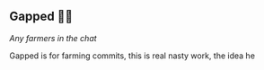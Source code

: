 ## Gapped 🧑‍🌾

*Any farmers in the chat*

Gapped is for farming commits, this is real nasty work, the idea he
